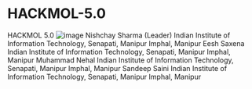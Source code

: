 # HACKMOL-5.0
HACKMOL 5.0
![image](https://github.com/DarkWebIIITians/HACKMOL-5.0/assets/139802361/21ddc9e8-425c-4e40-b5b6-77813fe66c64)
Nishchay Sharma (Leader)
Indian Institute of Information Technology, Senapati, Manipur
Imphal, Manipur
Eesh Saxena
Indian Institute of Information Technology, Senapati, Manipur
Imphal, Manipur
Muhammad Nehal
Indian Institute of Information Technology, Senapati, Manipur
Imphal, Manipur
Sandeep Saini
Indian Institute of Information Technology, Senapati, Manipur
Imphal, Manipur

